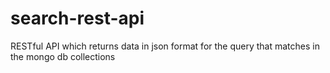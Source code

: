 # search-rest-api
RESTful API which returns data in json format for the query that matches in the mongo db collections
